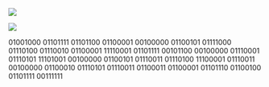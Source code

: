 ![](https://img.shields.io/badge/Welcome%20to%20my%20profile-Prodi%20The%20Cat%230001-red)

![](https://komarev.com/ghpvc/?username=LittleNoqz&color=red&style=for-the-badge)

01001000 01101111 01101100 01100001 00100000 01100101 01111000 01110100 01110010 01100001 11110001 01101111 00101100 00100000 01110001 01110101 11101001 00100000 01100101 01110011 01110100 11100001 01110011 00100000 01100010 01110101 01110011 01100011 01100001 01101110 01100100 01101111 00111111
